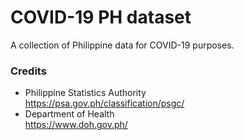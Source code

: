 # COVID-19 PH dataset
A collection of Philippine data for COVID-19 purposes.

### Credits
* Philippine Statistics Authority  
https://psa.gov.ph/classification/psgc/
* Department of Health  
https://www.doh.gov.ph/
